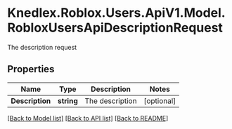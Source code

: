 # Knedlex.Roblox.Users.ApiV1.Model.RobloxUsersApiDescriptionRequest
The description request

## Properties

Name | Type | Description | Notes
------------ | ------------- | ------------- | -------------
**Description** | **string** | The description | [optional] 

[[Back to Model list]](../README.md#documentation-for-models) [[Back to API list]](../README.md#documentation-for-api-endpoints) [[Back to README]](../README.md)

